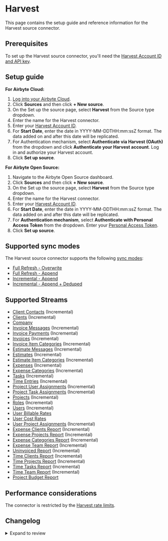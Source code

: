 # Harvest

This page contains the setup guide and reference information for the Harvest source connector.

## Prerequisites

To set up the Harvest source connector, you'll need the [Harvest Account ID and API key](https://help.getharvest.com/api-v2/authentication-api/authentication/authentication/).

## Setup guide

<!-- env:cloud -->

**For Airbyte Cloud:**

1. [Log into your Airbyte Cloud](https://cloud.airbyte.com/workspaces).
2. Click **Sources** and then click **+ New source**.
3. On the Set up the source page, select **Harvest** from the Source type dropdown.
4. Enter the name for the Harvest connector.
5. Enter your [Harvest Account ID](https://help.getharvest.com/api-v2/authentication-api/authentication/authentication/).
6. For **Start Date**, enter the date in YYYY-MM-DDTHH:mm:ssZ format. The data added on and after this date will be replicated.
7. For Authentication mechanism, select **Authenticate via Harvest (OAuth)** from the dropdown and click **Authenticate your Harvest account**. Log in and authorize your Harvest account.
8. Click **Set up source**.
<!-- /env:cloud -->

<!-- env:oss -->

**For Airbyte Open Source:**

1. Navigate to the Airbyte Open Source dashboard.
2. Click **Sources** and then click **+ New source**.
3. On the Set up the source page, select **Harvest** from the Source type dropdown.
4. Enter the name for the Harvest connector.
5. Enter your [Harvest Account ID](https://help.getharvest.com/api-v2/authentication-api/authentication/authentication/).
6. For **Start Date**, enter the date in YYYY-MM-DDTHH:mm:ssZ format. The data added on and after this date will be replicated.
7. For **Authentication mechanism**, select **Authenticate with Personal Access Token** from the dropdown. Enter your [Personal Access Token](https://help.getharvest.com/api-v2/authentication-api/authentication/authentication/#personal-access-tokens).
8. Click **Set up source**.
<!-- /env:oss -->

## Supported sync modes

The Harvest source connector supports the following [sync modes](https://docs.airbyte.com/cloud/core-concepts#connection-sync-modes):

- [Full Refresh - Overwrite](https://docs.airbyte.com/understanding-airbyte/connections/full-refresh-overwrite/)
- [Full Refresh - Append](https://docs.airbyte.com/understanding-airbyte/connections/full-refresh-append)
- [Incremental - Append](https://docs.airbyte.com/understanding-airbyte/connections/incremental-append)
- [Incremental - Append + Deduped](https://docs.airbyte.com/understanding-airbyte/connections/incremental-append-deduped)

## Supported Streams

- [Client Contacts](https://help.getharvest.com/api-v2/clients-api/clients/contacts/) \(Incremental\)
- [Clients](https://help.getharvest.com/api-v2/clients-api/clients/clients/) \(Incremental\)
- [Company](https://help.getharvest.com/api-v2/company-api/company/company/)
- [Invoice Messages](https://help.getharvest.com/api-v2/invoices-api/invoices/invoice-messages/) \(Incremental\)
- [Invoice Payments](https://help.getharvest.com/api-v2/invoices-api/invoices/invoice-payments/) \(Incremental\)
- [Invoices](https://help.getharvest.com/api-v2/invoices-api/invoices/invoices/) \(Incremental\)
- [Invoice Item Categories](https://help.getharvest.com/api-v2/invoices-api/invoices/invoice-item-categories/) \(Incremental\)
- [Estimate Messages](https://help.getharvest.com/api-v2/estimates-api/estimates/estimate-messages/) \(Incremental\)
- [Estimates](https://help.getharvest.com/api-v2/estimates-api/estimates/estimates/) \(Incremental\)
- [Estimate Item Categories](https://help.getharvest.com/api-v2/estimates-api/estimates/estimate-item-categories/) \(Incremental\)
- [Expenses](https://help.getharvest.com/api-v2/expenses-api/expenses/expenses/) \(Incremental\)
- [Expense Categories](https://help.getharvest.com/api-v2/expenses-api/expenses/expense-categories/) \(Incremental\)
- [Tasks](https://help.getharvest.com/api-v2/tasks-api/tasks/tasks/) \(Incremental\)
- [Time Entries](https://help.getharvest.com/api-v2/timesheets-api/timesheets/time-entries/) \(Incremental\)
- [Project User Assignments](https://help.getharvest.com/api-v2/projects-api/projects/user-assignments/) \(Incremental\)
- [Project Task Assignments](https://help.getharvest.com/api-v2/projects-api/projects/task-assignments/) \(Incremental\)
- [Projects](https://help.getharvest.com/api-v2/projects-api/projects/projects/) \(Incremental\)
- [Roles](https://help.getharvest.com/api-v2/roles-api/roles/roles/) \(Incremental\)
- [Users](https://help.getharvest.com/api-v2/users-api/users/users/) \(Incremental\)
- [User Billable Rates](https://help.getharvest.com/api-v2/users-api/users/billable-rates/)
- [User Cost Rates](https://help.getharvest.com/api-v2/users-api/users/cost-rates/)
- [User Project Assignments](https://help.getharvest.com/api-v2/users-api/users/project-assignments/) \(Incremental\)
- [Expense Clients Report](https://help.getharvest.com/api-v2/reports-api/reports/expense-reports/#clients-report) \(Incremental\)
- [Expense Projects Report](https://help.getharvest.com/api-v2/reports-api/reports/expense-reports/#projects-report) \(Incremental\)
- [Expense Categories Report](https://help.getharvest.com/api-v2/reports-api/reports/expense-reports/#expense-categories-report) \(Incremental\)
- [Expense Team Report](https://help.getharvest.com/api-v2/reports-api/reports/expense-reports/#team-report) \(Incremental\)
- [Uninvoiced Report](https://help.getharvest.com/api-v2/reports-api/reports/uninvoiced-report/) \(Incremental\)
- [Time Clients Report](https://help.getharvest.com/api-v2/reports-api/reports/time-reports/#clients-report) \(Incremental\)
- [Time Projects Report](https://help.getharvest.com/api-v2/reports-api/reports/time-reports/#projects-report) \(Incremental\)
- [Time Tasks Report](https://help.getharvest.com/api-v2/reports-api/reports/time-reports/#tasks-report) \(Incremental\)
- [Time Team Report](https://help.getharvest.com/api-v2/reports-api/reports/time-reports/#team-report) \(Incremental\)
- [Project Budget Report](https://help.getharvest.com/api-v2/reports-api/reports/project-budget-report/)

## Performance considerations

The connector is restricted by the [Harvest rate limits](https://help.getharvest.com/api-v2/introduction/overview/general/#rate-limiting).

## Changelog

<details>
  <summary>Expand to review</summary>

| Version | Date       | Pull Request                                             | Subject                                                                                                                                                                |
|:--------|:-----------|:---------------------------------------------------------|:-----------------------------------------------------------------------------------------------------------------------------------------------------------------------|
| 1.2.5 | 2025-02-15 | [53860](https://github.com/airbytehq/airbyte/pull/53860) | Update dependencies |
| 1.2.4 | 2025-02-08 | [53282](https://github.com/airbytehq/airbyte/pull/53282) | Update dependencies |
| 1.2.3 | 2025-02-01 | [52747](https://github.com/airbytehq/airbyte/pull/52747) | Update dependencies |
| 1.2.2 | 2025-01-25 | [52254](https://github.com/airbytehq/airbyte/pull/52254) | Update dependencies |
| 1.2.1 | 2025-01-24 | [52139](https://github.com/airbytehq/airbyte/pull/52139) | Fix low-code state migration |
| 1.2.0 | 2025-01-23 | [52109](https://github.com/airbytehq/airbyte/pull/52109) | Make incremental per-partition streams concurrent |
| 1.1.9 | 2025-01-18 | [51792](https://github.com/airbytehq/airbyte/pull/51792) | Update dependencies |
| 1.1.8 | 2025-01-11 | [51155](https://github.com/airbytehq/airbyte/pull/51155) | Update dependencies |
| 1.1.7 | 2025-01-04 | [50629](https://github.com/airbytehq/airbyte/pull/50629) | Update dependencies |
| 1.1.6 | 2024-12-21 | [50081](https://github.com/airbytehq/airbyte/pull/50081) | Update dependencies |
| 1.1.5 | 2024-12-14 | [49634](https://github.com/airbytehq/airbyte/pull/49634) | Update dependencies |
| 1.1.4 | 2024-12-12 | [49213](https://github.com/airbytehq/airbyte/pull/49213) | Update dependencies |
| 1.1.3 | 2024-12-11 | [48159](https://github.com/airbytehq/airbyte/pull/48159) | Starting with this version, the Docker image is now rootless. Please note that this and future versions will not be compatible with Airbyte versions earlier than 0.64 |
| 1.1.2 | 2024-10-29 | [47817](https://github.com/airbytehq/airbyte/pull/47817) | Update dependencies |
| 1.1.1 | 2024-10-28 | [47670](https://github.com/airbytehq/airbyte/pull/47670) | Update dependencies |
| 1.1.0 | 2024-10-14 | [46898](https://github.com/airbytehq/airbyte/pull/46898) | Promoting release candidate 1.1.0-rc1 to a main version. |
| 1.1.0-rc1  | 2024-10-09 | [46685](https://github.com/airbytehq/airbyte/pull/46685) | Migrate to Manifest-only                                                                                                                                               |
| 1.0.19 | 2024-10-05 | [46470](https://github.com/airbytehq/airbyte/pull/46470) | Update dependencies                                                                                                                                                    |
| 1.0.18 | 2024-09-28 | [46143](https://github.com/airbytehq/airbyte/pull/46143) | Update dependencies                                                                                                                                                    |
| 1.0.17 | 2024-09-21 | [45835](https://github.com/airbytehq/airbyte/pull/45835) | Update dependencies                                                                                                                                                    |
| 1.0.16 | 2024-09-14 | [45537](https://github.com/airbytehq/airbyte/pull/45537) | Update dependencies                                                                                                                                                    |
| 1.0.15 | 2024-09-07 | [44986](https://github.com/airbytehq/airbyte/pull/44986) | Update dependencies                                                                                                                                                    |
| 1.0.14 | 2024-08-24 | [44681](https://github.com/airbytehq/airbyte/pull/44681) | Update dependencies                                                                                                                                                    |
| 1.0.13 | 2024-08-17 | [44263](https://github.com/airbytehq/airbyte/pull/44263) | Update dependencies                                                                                                                                                    |
| 1.0.12 | 2024-08-10 | [43463](https://github.com/airbytehq/airbyte/pull/43463) | Update dependencies                                                                                                                                                    |
| 1.0.11 | 2024-08-03 | [43123](https://github.com/airbytehq/airbyte/pull/43123) | Update dependencies                                                                                                                                                    |
| 1.0.10 | 2024-07-27 | [42831](https://github.com/airbytehq/airbyte/pull/42831) | Update dependencies                                                                                                                                                    |
| 1.0.9 | 2024-07-20 | [42326](https://github.com/airbytehq/airbyte/pull/42326) | Update dependencies                                                                                                                                                    |
| 1.0.8 | 2024-07-13 | [41841](https://github.com/airbytehq/airbyte/pull/41841) | Update dependencies                                                                                                                                                    |
| 1.0.7 | 2024-07-10 | [41381](https://github.com/airbytehq/airbyte/pull/41381) | Update dependencies                                                                                                                                                    |
| 1.0.6 | 2024-07-09 | [41303](https://github.com/airbytehq/airbyte/pull/41303) | Update dependencies                                                                                                                                                    |
| 1.0.5 | 2024-07-06 | [41002](https://github.com/airbytehq/airbyte/pull/41002) | Update dependencies                                                                                                                                                    |
| 1.0.4 | 2024-06-25 | [40475](https://github.com/airbytehq/airbyte/pull/40475) | Update dependencies                                                                                                                                                    |
| 1.0.3 | 2024-06-22 | [40169](https://github.com/airbytehq/airbyte/pull/40169) | Update dependencies                                                                                                                                                    |
| 1.0.2 | 2024-05-08 | [38055](https://github.com/airbytehq/airbyte/pull/38055) | Fix error handler for retriable errors                                                                                                                                 |
| 1.0.1 | 2024-04-24 | [36641](https://github.com/airbytehq/airbyte/pull/36641) | Schema descriptions and CDK 0.80.0                                                                                                                                     |
| 1.0.0 | 2024-04-15 | [35863](https://github.com/airbytehq/airbyte/pull/35863) | Migrates connector to Low Code CDK, Updates incremental substream state to per-partition state                                                                         |
| 0.2.0 | 2024-04-08 | [36889](https://github.com/airbytehq/airbyte/pull/36889) | Unpin CDK version                                                                                                                                                      |
| 0.1.24 | 2024-02-26 | [35541](https://github.com/airbytehq/airbyte/pull/35541) | Improve check command to avoid missing alerts                                                                                                                          |
| 0.1.23 | 2024-02-19 | [35305](https://github.com/airbytehq/airbyte/pull/35305) | Fix pendulum parsing error                                                                                                                                             |
| 0.1.22 | 2024-02-12 | [35154](https://github.com/airbytehq/airbyte/pull/35154) | Manage dependencies with Poetry.                                                                                                                                       |
| 0.1.21 | 2023-11-30 | [33003](https://github.com/airbytehq/airbyte/pull/33003) | Update expected records                                                                                                                                                |
| 0.1.20 | 2023-10-19 | [31599](https://github.com/airbytehq/airbyte/pull/31599) | Base image migration: remove Dockerfile and use the python-connector-base image                                                                                        |
| 0.1.19 | 2023-07-26 | [28755](https://github.com/airbytehq/airbyte/pull/28755) | Changed parameters for Time Reports to use 365 days as opposed to 1 year                                                                                               |
| 0.1.18 | 2023-05-29 | [26714](https://github.com/airbytehq/airbyte/pull/26714) | Remove `authSpecification` from spec in favour of `advancedAuth`                                                                                                       |
| 0.1.17 | 2023-03-03 | [22983](https://github.com/airbytehq/airbyte/pull/22983) | Specified date formatting in specification                                                                                                                             |
| 0.1.16 | 2023-02-07 | [22417](https://github.com/airbytehq/airbyte/pull/22417) | Turn on default HttpAvailabilityStrategy                                                                                                                               |
| 0.1.15 | 2023-01-27 | [22008](https://github.com/airbytehq/airbyte/pull/22008) | Set `AvailabilityStrategy` for streams explicitly to `None`                                                                                                            |
| 0.1.14 | 2023-01-09 | [21151](https://github.com/airbytehq/airbyte/pull/21151) | Skip 403 FORBIDDEN for all stream                                                                                                                                      |
| 0.1.13 | 2022-12-22 | [20810](https://github.com/airbytehq/airbyte/pull/20810) | Skip 403 FORBIDDEN for `EstimateItemCategories` stream                                                                                                                 |
| 0.1.12 | 2022-12-16 | [20572](https://github.com/airbytehq/airbyte/pull/20572) | Introduce replication end date                                                                                                                                         |
| 0.1.11 | 2022-09-28 | [17326](https://github.com/airbytehq/airbyte/pull/17326) | Migrate to per-stream states.                                                                                                                                          |
| 0.1.10 | 2022-08-08 | [15221](https://github.com/airbytehq/airbyte/pull/15221) | Added `parent_id` for all streams which have parent stream                                                                                                             |
| 0.1.9 | 2022-08-04 | [15312](https://github.com/airbytehq/airbyte/pull/15312) | Fix `started_time` and `ended_time` format schema error and updated report slicing                                                                                     |
| 0.1.8 | 2021-12-14 | [8429](https://github.com/airbytehq/airbyte/pull/8429)   | Update titles and descriptions                                                                                                                                         |
| 0.1.6 | 2021-11-14 | [7952](https://github.com/airbytehq/airbyte/pull/7952)   | Implement OAuth 2.0 support                                                                                                                                            |
| 0.1.5 | 2021-09-28 | [5747](https://github.com/airbytehq/airbyte/pull/5747)   | Update schema date-time fields                                                                                                                                         |
| 0.1.4   | 2021-06-22 | [5701](https://github.com/airbytehq/airbyte/pull/5071)   | Harvest normalization failure: fixing the schemas                                                                                                                      |
| 0.1.3   | 2021-06-22 | [4274](https://github.com/airbytehq/airbyte/pull/4274)   | Fix wrong data type on `statement_key` in `clients` stream                                                                                                             |
| 0.1.2   | 2021-06-07 | [4222](https://github.com/airbytehq/airbyte/pull/4222)   | Correct specification parameter name                                                                                                                                   |
| 0.1.1   | 2021-06-09 | [3973](https://github.com/airbytehq/airbyte/pull/3973)   | Add `AIRBYTE_ENTRYPOINT` for Kubernetes support                                                                                                                        |
| 0.1.0   | 2021-06-07 | [3709](https://github.com/airbytehq/airbyte/pull/3709)   | Release Harvest connector!                                                                                                                                             |

</details>
